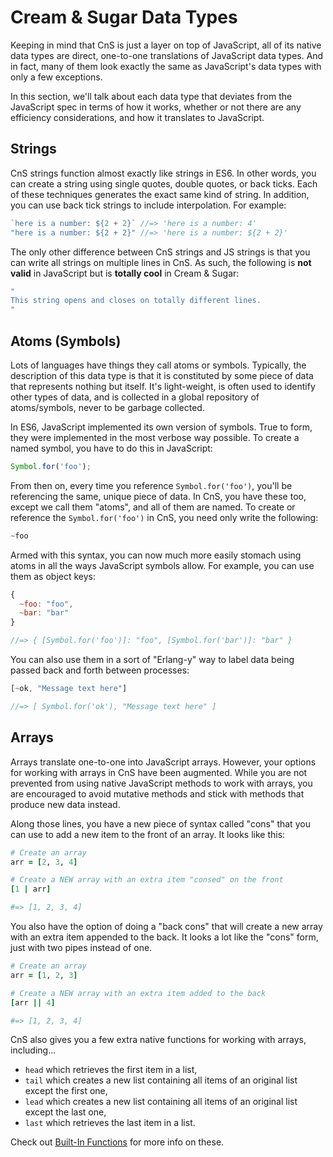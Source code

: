 # Cream & Sugar Data Types

Keeping in mind that CnS is just a layer on top of JavaScript, all of its native data types are direct, one-to-one translations of JavaScript data types. And in fact, many of them look exactly the same as JavaScript's data types with only a few exceptions.

In this section, we'll talk about each data type that deviates from the JavaScript spec in terms of how it works, whether or not there are any efficiency considerations, and how it translates to JavaScript.

## Strings

CnS strings function almost exactly like strings in ES6. In other words, you can create a string using single quotes, double quotes, or back ticks. Each of these techniques generates the exact same kind of string. In addition, you can use back tick strings to include interpolation. For example:

```javascript
`here is a number: ${2 + 2}` //=> 'here is a number: 4'
"here is a number: ${2 + 2}" //=> 'here is a number: ${2 + 2}'
```

The only other difference between CnS strings and JS strings is that you can write all strings on multiple lines in CnS. As such, the following is **not valid** in JavaScript but is **totally cool** in Cream & Sugar:

```ruby
"
This string opens and closes on totally different lines.
"
```

## Atoms (Symbols)

Lots of languages have things they call atoms or symbols. Typically, the description of this data type is that it is constituted by some piece of data that represents nothing but itself. It's light-weight, is often used to identify other types of data, and is collected in a global repository of atoms/symbols, never to be garbage collected.

In ES6, JavaScript implemented its own version of symbols. True to form, they were implemented in the most verbose way possible. To create a named symbol, you have to do this in JavaScript:

```javascript
Symbol.for('foo');
```

From then on, every time you reference `Symbol.for('foo')`, you'll be referencing the same, unique piece of data. In CnS, you have these too, except we call them "atoms", and all of them are named. To create or reference the `Symbol.for('foo')` in CnS, you need only write the following:

```javascript
~foo
```

Armed with this syntax, you can now much more easily stomach using atoms in all the ways JavaScript symbols allow. For example, you can use them as object keys:

```javascript
{
  ~foo: "foo",
  ~bar: "bar"
}

//=> { [Symbol.for('foo')]: "foo", [Symbol.for('bar')]: "bar" }
```

You can also use them in a sort of "Erlang-y" way to label data being passed back and forth between processes:

```javascript
[~ok, "Message text here"]

//=> [ Symbol.for('ok'), "Message text here" ]
```

## Arrays

Arrays translate one-to-one into JavaScript arrays. However, your options for working with arrays in CnS have been augmented. While you are not prevented from using native JavaScript methods to work with arrays, you are encouraged to avoid mutative methods and stick with methods that produce new data instead.

Along those lines, you have a new piece of syntax called "cons" that you can use to add a new item to the front of an array. It looks like this:

```ruby
# Create an array
arr = [2, 3, 4]

# Create a NEW array with an extra item "consed" on the front
[1 | arr]

#=> [1, 2, 3, 4]
```

You also have the option of doing a "back cons" that will create a new array with an extra item appended to the back. It looks a lot like the "cons" form, just with two pipes instead of one.

```ruby
# Create an array
arr = [1, 2, 3]

# Create a NEW array with an extra item added to the back
[arr || 4]

#=> [1, 2, 3, 4]
```

CnS also gives you a few extra native functions for working with arrays, including...

- `head` which retrieves the first item in a list,
- `tail` which creates a new list containing all items of an original list except the first one,
- `lead` which creates a new list containing all items of an original list except the last one,
- `last` which retrieves the last item in a list.

Check out [Built-In Functions]('./bifs.md') for more info on these.
